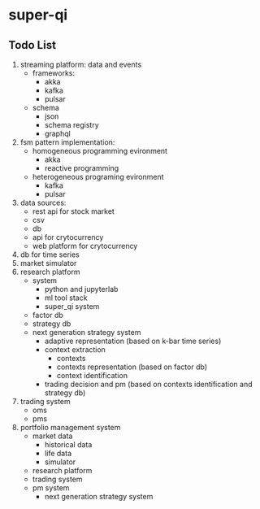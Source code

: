 # super-qi

## Todo List

1. streaming platform: data and events
    - frameworks:
        - akka
        - kafka
        - pulsar
    - schema
        - json
        - schema registry
        - graphql
2. fsm pattern implementation:
    - homogeneous programming evironment
        - akka
        - reactive programming
    - heterogeneous programing evironment
        - kafka
        - pulsar
3. data sources:
    - rest api for stock market
    - csv
    - db
    - api for crytocurrency
    - web platform for crytocurrency
4. db for time series
5. market simulator
6. research platform
    - system
        - python and jupyterlab
        - ml tool stack
        - super_qi system
    - factor db
    - strategy db
    - next generation strategy system
        - adaptive representation (based on k-bar time series)
        - context extraction
            - contexts
            - contexts representation (based on factor db)
            - context identification
        - trading decision and pm (based on contexts identification and strategy db)
7. trading system
    - oms
    - pms
8. portfolio management system
    - market data
        - historical data
        - life data
        - simulator
    - research platform
    - trading system
    - pm system
        - next generation strategy system